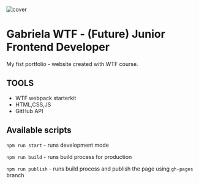![cover](https://Gabriela-Mozer.github.io/img/portfolio.png)

# Gabriela WTF - (Future) Junior Frontend Developer 

My fist portfolio - website created with WTF course. 

## TOOLS 
- WTF webpack starterkit
- HTML,CSS,JS
- GitHub API

## Available scripts

`npm run start` - runs development mode

`npm run build` - runs build process for production

`npm run publish` - runs build process and publish the page using `gh-pages` branch

